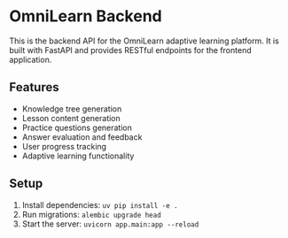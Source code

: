 # OmniLearn Backend

This is the backend API for the OmniLearn adaptive learning platform. It is built with FastAPI and provides RESTful endpoints for the frontend application.

## Features

- Knowledge tree generation
- Lesson content generation
- Practice questions generation
- Answer evaluation and feedback
- User progress tracking
- Adaptive learning functionality

## Setup

1. Install dependencies: `uv pip install -e .`
2. Run migrations: `alembic upgrade head`
3. Start the server: `uvicorn app.main:app --reload`